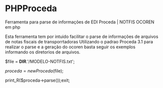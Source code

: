 # PHPProceda
Ferramenta para parse de informações de EDI Proceda | NOTFIS OCOREN em php

Esta ferramenta tem por intuido facilitar o parse de informações de arquivos de notas fiscais de transporrtadoras
Utilizando o padrao Proceda 3.1 para realizar o parse e a geração do ocoren basta seguir os exemplos informando os diretorios de arquivos.

$file = __DIR__.'/MODELO-NOTFIS.txt';

$proceda = new Proceda($file);

print_R($proceda->parse());exit;
